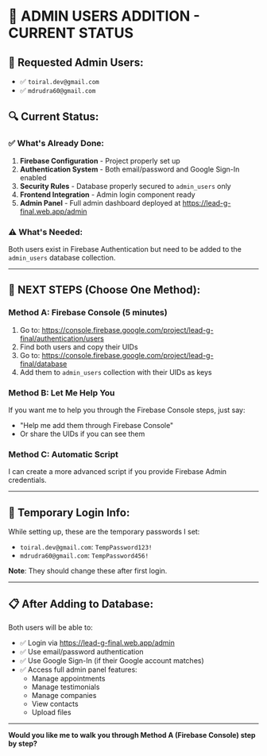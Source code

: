 # 🎯 **ADMIN USERS ADDITION - CURRENT STATUS**

## 📧 **Requested Admin Users:**
- ✅ `toiral.dev@gmail.com` 
- ✅ `mdrudra60@gmail.com`

## 🔍 **Current Status:**

### ✅ **What's Already Done:**
1. **Firebase Configuration** - Project properly set up
2. **Authentication System** - Both email/password and Google Sign-In enabled
3. **Security Rules** - Database properly secured to `admin_users` only
4. **Frontend Integration** - Admin login component ready
5. **Admin Panel** - Full admin dashboard deployed at https://lead-g-final.web.app/admin

### ⚠️ **What's Needed:**
Both users exist in Firebase Authentication but need to be added to the `admin_users` database collection.

---

## 🚀 **NEXT STEPS (Choose One Method):**

### **Method A: Firebase Console (5 minutes)**
1. Go to: https://console.firebase.google.com/project/lead-g-final/authentication/users
2. Find both users and copy their UIDs
3. Go to: https://console.firebase.google.com/project/lead-g-final/database
4. Add them to `admin_users` collection with their UIDs as keys

### **Method B: Let Me Help You**
If you want me to help you through the Firebase Console steps, just say:
- "Help me add them through Firebase Console"
- Or share the UIDs if you can see them

### **Method C: Automatic Script** 
I can create a more advanced script if you provide Firebase Admin credentials.

---

## 🔐 **Temporary Login Info:**

While setting up, these are the temporary passwords I set:
- `toiral.dev@gmail.com`: `TempPassword123!`
- `mdrudra60@gmail.com`: `TempPassword456!`

**Note**: They should change these after first login.

---

## 📋 **After Adding to Database:**

Both users will be able to:
- ✅ Login via https://lead-g-final.web.app/admin
- ✅ Use email/password authentication 
- ✅ Use Google Sign-In (if their Google account matches)
- ✅ Access full admin panel features:
  - Manage appointments
  - Manage testimonials  
  - Manage companies
  - View contacts
  - Upload files

---

**Would you like me to walk you through Method A (Firebase Console) step by step?**